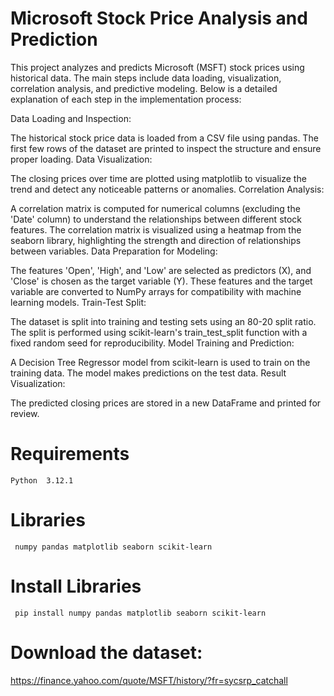 # Microsoft Stock Price Analysis and Prediction
This project analyzes and predicts Microsoft (MSFT) stock prices using historical data. The main steps include data loading, visualization, correlation analysis, and predictive modeling. Below is a detailed explanation of each step in the implementation process:

Data Loading and Inspection:

The historical stock price data is loaded from a CSV file using pandas.
The first few rows of the dataset are printed to inspect the structure and ensure proper loading.
Data Visualization:

The closing prices over time are plotted using matplotlib to visualize the trend and detect any noticeable patterns or anomalies.
Correlation Analysis:

A correlation matrix is computed for numerical columns (excluding the 'Date' column) to understand the relationships between different stock features.
The correlation matrix is visualized using a heatmap from the seaborn library, highlighting the strength and direction of relationships between variables.
Data Preparation for Modeling:

The features 'Open', 'High', and 'Low' are selected as predictors (X), and 'Close' is chosen as the target variable (Y).
These features and the target variable are converted to NumPy arrays for compatibility with machine learning models.
Train-Test Split:

The dataset is split into training and testing sets using an 80-20 split ratio. The split is performed using scikit-learn's train_test_split function with a fixed random seed for reproducibility.
Model Training and Prediction:

A Decision Tree Regressor model from scikit-learn is used to train on the training data.
The model makes predictions on the test data.
Result Visualization:

The predicted closing prices are stored in a new DataFrame and printed for review.

# Requirements
    Python  3.12.1
  
# Libraries
     numpy pandas matplotlib seaborn scikit-learn

# Install Libraries
     pip install numpy pandas matplotlib seaborn scikit-learn
   
# Download the dataset:
   https://finance.yahoo.com/quote/MSFT/history/?fr=sycsrp_catchall
